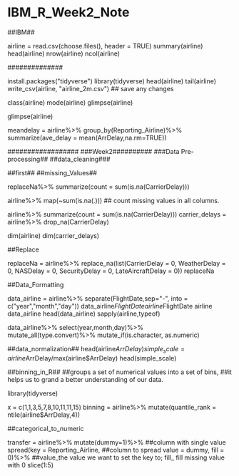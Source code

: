 # IBM_R_Week2_Note
##IBM##

airline = read.csv(choose.files(), header = TRUE)
summary(airline)
head(airline)
nrow(airline)
ncol(airline)

##############

install.packages("tidyverse")
library(tidyverse)
head(airline)
tail(airline)
write_csv(airline, "airline_2m.csv") ## save any changes 

class(airline)
mode(airline)
glimpse(airline)

glimpse(airline)

meandelay = airline%>%
  group_by(Reporting_Airline)%>%
  summarize(ave_delay = mean(ArrDelay,na.rm=TRUE))

##################
###Week2##########
###Data Pre-processing##
##data_cleaning###

##first##
##missing_Values##

replaceNa%>%
  summarize(count = sum(is.na(CarrierDelay)))

airline%>%
  map(~sum(is.na(.))) ## count missing values in all columns. 

airline%>%
  summarize(count = sum(is.na(CarrierDelay)))
carrier_delays = airline%>%
  drop_na(CarrierDelay)

dim(airline)
dim(carrier_delays)

##Replace

replaceNa = airline%>%
  replace_na(list(CarrierDelay = 0,
                  WeatherDelay = 0,
                  NASDelay = 0,
                  SecurityDelay = 0,
                  LateAircraftDelay = 0))
replaceNa

##Data_Formatting


data_airline = airline%>%
  separate(FlightDate,sep="-",
           into = c("year","month","day"))
data_airline$FlightDate
airline$FlightDate
airline
data_airline
head(data_airline)
sapply(airline,typeof)

data_airline%>%
  select(year,month,day)%>%
  mutate_all(type.convert)%>%
  mutate_if(is.character, as.numeric)

##data_normalization##
head(airline$ArrDelay)
simple_scale = airline$ArrDelay/max(airline$ArrDelay)
head(simple_scale)

##binning_in_R##
##groups a set of numerical values into a set of bins, 
##it helps us to grand a better understanding of our data.

library(tidyverse)

x = c(1,1,3,5,7,8,10,11,11,15)
binning = airline%>%
  mutate(quantile_rank = ntile(airline$ArrDelay,4))


##categorical_to_numeric

transfer = airline%>%
  mutate(dummy=1)%>% ##column with single value
  spread(key = Reporting_Airline, ##column to spread
         value = dummy, fill = 0)%>% ##value_the value we want to set the key to; fill_ fill missing value with 0
  slice(1:5)


